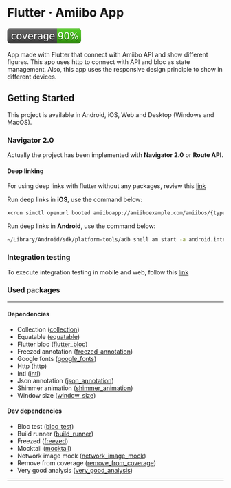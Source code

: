 # Flutter · Amiibo App

![Coverage](./coverage_badge.svg?sanitize=true)

App made with Flutter that connect with Amiibo API and show different figures. This app uses http to connect with API
and bloc as state management. Also, this app uses the responsive design principle to show in different devices.

## Getting Started

This project is available in Android, iOS, Web and Desktop (Windows and MacOS).

### Navigator 2.0

Actually the project has been implemented with **Navigator 2.0** or **Route API**.

#### Deep linking

For using deep links with flutter without any packages, review
this [link](https://flutter.dev/docs/development/ui/navigation/deep-linking)

Run deep links in **iOS**, use the command below:

```bash
xcrun simctl openurl booted amiiboapp://amiiboexample.com/amiibos/{type}/amiibo/{id}
```

Run deep links in **Android**, use the command below:

```bash
~/Library/Android/sdk/platform-tools/adb shell am start -a android.intent.action.VIEW \ -c android.intent.category.BROWSABLE \ -d amiiboapp://amiiboexample.com/amiibos/{type}/amiibo/{id}
```

### Integration testing

To execute integration testing in mobile and web, follow
this [link](https://docs.flutter.dev/cookbook/testing/integration/introduction#5-run-the-integration-test)

### Used packages

------

#### Dependencies

- Collection ([collection](https://pub.dev/packages/collection))
- Equatable ([equatable](https://pub.dev/packages/equatable))
- Flutter bloc ([flutter_bloc](https://pub.dev/packages/flutter_bloc))
- Freezed annotation ([freezed_annotation](https://pub.dev/packages/freezed_annotation))
- Google fonts ([google_fonts](https://pub.dev/packages/google_fonts))
- Http ([http](https://pub.dev/packages/http))
- Intl ([intl](https://pub.dev/packages/intl))
- Json annotation ([json_annotation](https://pub.dev/packages/json_annotation))
- Shimmer animation ([shimmer_animation](https://pub.dev/packages/shimmer_animation))
- Window size ([window_size](https://pub.dev/packages/window_size))

#### Dev dependencies

- Bloc test ([bloc_test](https://pub.dev/packages/bloc_test))
- Build runner ([build_runner](https://pub.dev/packages/build_runner))
- Freezed ([freezed](https://pub.dev/packages/freezed))
- Mocktail ([mocktail](https://pub.dev/packages/mocktail))
- Network image mock ([network_image_mock](https://pub.dev/packages/network_image_mock))
- Remove from coverage ([remove_from_coverage](https://pub.dev/packages/remove_from_coverage))
- Very good analysis ([very_good_analysis](https://pub.dev/packages/very_good_analysis))

------
